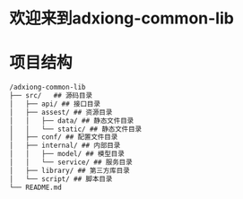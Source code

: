 <!--
 * @Description: 
 * @version: 
 * @Author: Adxiong
 * @Date: 2025-07-13 17:11:14
 * @LastEditors: Adxiong
 * @LastEditTime: 2025-07-14 00:53:04
-->
# 欢迎来到adxiong-common-lib



# 项目结构
```markdown
/adxiong-common-lib
├── src/   ## 源码目录  
│   ├── api/ ## 接口目录
│   ├── assest/ ## 资源目录
│   │   ├── data/ ## 静态文件目录
│   │   └── static/ ## 静态文件目录
│   ├── conf/ ## 配置文件目录
│   ├── internal/ ## 内部目录
│   │   ├── model/ ## 模型目录
│   │   └── service/ ## 服务目录
│   ├── library/ ## 第三方库目录
│   └── script/ ## 脚本目录
└── README.md
```